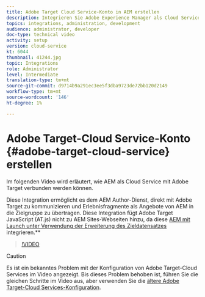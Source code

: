 ```yaml
---
title: Adobe Target Cloud Service-Konto in AEM erstellen
description: Integrieren Sie Adobe Experience Manager als Cloud Service mit Adobe Target mithilfe der IMS-Authentifizierung für Cloud Service und Adobe.
topics: integrations, administration, development
audience: administrator, developer
doc-type: technical video
activity: setup
version: cloud-service
kt: 6044
thumbnail: 41244.jpg
topic: Integrations
role: Administrator
level: Intermediate
translation-type: tm+mt
source-git-commit: d9714b9a291ec3ee5f3dba9723de72bb120d2149
workflow-type: tm+mt
source-wordcount: '146'
ht-degree: 1%

---
```



# Adobe Target-Cloud Service-Konto {#adobe-target-cloud-service} erstellen

Im folgenden Video wird erläutert, wie AEM als Cloud Service mit Adobe Target verbunden werden können.

Diese Integration ermöglicht es dem AEM Author-Dienst, direkt mit Adobe Target zu kommunizieren und Erlebnisfragmente als Angebote von AEM in die Zielgruppe zu übertragen.  Diese Integration fügt Adobe Target JavaScript (AT.js) nicht zu AEM Sites-Webseiten hinzu, da diese [AEM mit Launch unter Verwendung der Erweiterung des Zieldatensatzes](../experience-platform-launch/connect-aem-launch-adobe-io.md) integrieren.**

>[!VIDEO](https://video.tv.adobe.com/v/41244?quality=12&learn=on)

>[!CAUTION]
>
>Es ist ein bekanntes Problem mit der Konfiguration von Adobe Target-Cloud Services im Video angezeigt. Bis dieses Problem behoben ist, führen Sie die gleichen Schritte im Video aus, aber verwenden Sie die [ältere Adobe Target-Cloud Services-Konfiguration](https://docs.adobe.com/content/help/en/experience-manager-learn/aem-target-tutorial/aem-target-implementation/using-aem-cloud-services.html).

